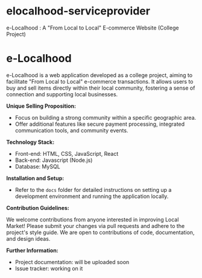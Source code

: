# elocalhood-serviceprovider
e-Localhood : A "From Local to Local" E-commerce Website (College Project)
# e-Localhood

e-Localhood is a web application developed as a college project, aiming to facilitate "From Local to Local" e-commerce transactions. It allows users to buy and sell items directly within their local community, fostering a sense of connection and supporting local businesses.

**Unique Selling Proposition:**

* Focus on building a strong community within a specific geographic area.
* Offer additional features like secure payment processing, integrated communication tools, and community events.

**Technology Stack:**

* Front-end: HTML, CSS, JavaScript, React
* Back-end: Javascript (Node.js)
* Database: MySQL

**Installation and Setup:**

* Refer to the `docs` folder for detailed instructions on setting up a development environment and running the application locally.

**Contribution Guidelines:**

We welcome contributions from anyone interested in improving Local Market! Please submit your changes via pull requests and adhere to the project's style guide. We are open to contributions of code, documentation, and design ideas.


**Further Information:**

* Project documentation: will be uploaded soon
* Issue tracker: working on it
